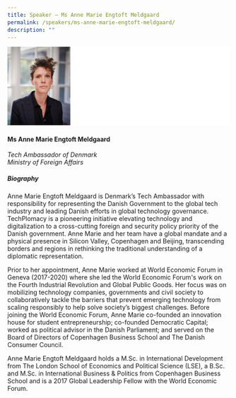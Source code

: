 ```yaml
---
title: Speaker – Ms Anne Marie Engtoft Meldgaard
permalink: /speakers/ms-anne-marie-engtoft-meldgaard/
description: ""
---
```

![](/images/2023%20Speakers/anne%20marie%20engtoft%20meldgaard.png)

#### **Ms Anne Marie Engtoft Meldgaard**

*Tech Ambassador of Denmark <br>
Ministry of Foreign Affairs*


##### **Biography**
Anne Marie Engtoft Meldgaard is Denmark’s Tech Ambassador with responsibility for representing the Danish Government to the global tech industry and leading Danish efforts in global technology governance. TechPlomacy is a pioneering initiative elevating technology and digitalization to a cross-cutting foreign and security policy priority of the Danish government. Anne Marie and her team have a global mandate and a physical presence in Silicon Valley, Copenhagen and Beijing, transcending borders and regions in rethinking the traditional understanding of a diplomatic representation. 

Prior to her appointment, Anne Marie worked at World Economic Forum in Geneva (2017-2020) where she led the World Economic Forum's work on the Fourth Industrial Revolution and Global
Public Goods. Her focus was on mobilizing technology companies, governments and civil society to collaboratively tackle the barriers that prevent emerging technology from scaling responsibly to help 
solve society’s biggest challenges. Before joining the World Economic Forum, Anne Marie co-founded an innovation house for student entrepreneurship; co-founded Democratic Capital; worked 
as political advisor in the Danish Parliament; and served on the Board of Directors of Copenhagen Business School and The Danish Consumer Council. 

Anne Marie Engtoft Meldgaard holds a M.Sc. in International Development from The London School of Economics and Political Science (LSE), a B.Sc. and M.Sc. in International Business &amp; Politics from Copenhagen Business School and is a 2017 Global Leadership Fellow with the World Economic Forum.
